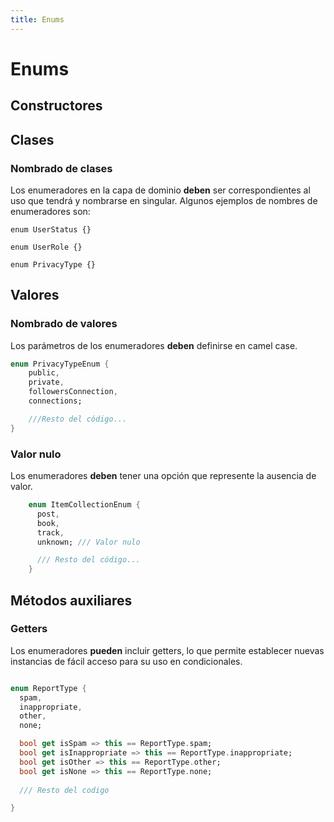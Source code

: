 ```yaml
---
title: Enums
---
```


# Enums

## Constructores

## Clases

### Nombrado de clases

Los enumeradores en la capa de dominio **deben** ser correspondientes al uso que tendrá y nombrarse en singular. Algunos ejemplos de nombres de enumeradores son:

```
enum UserStatus {}

enum UserRole {}

enum PrivacyType {}
```

## Valores

### Nombrado de valores

Los parámetros de los enumeradores **deben** definirse en camel case.

```dart title="Nombrado de valores"
enum PrivacyTypeEnum {
    public,
    private,
    followersConnection, 
    connections;

    ///Resto del código...
}
```

### Valor nulo


Los enumeradores **deben** tener una opción que represente la ausencia de valor.

```dart title="Valor nulo"
    enum ItemCollectionEnum {
      post,
      book,
      track,
      unknown; /// Valor nulo

      /// Resto del código...
    }
```

## Métodos auxiliares

### Getters

Los enumeradores **pueden** incluir getters, lo que permite establecer nuevas instancias de fácil acceso para su uso en condicionales.


```dart title="Getters"

enum ReportType {
  spam,
  inappropriate,
  other,
  none;

  bool get isSpam => this == ReportType.spam;
  bool get isInappropriate => this == ReportType.inappropriate;
  bool get isOther => this == ReportType.other;
  bool get isNone => this == ReportType.none;
  
  /// Resto del codigo

}


```
